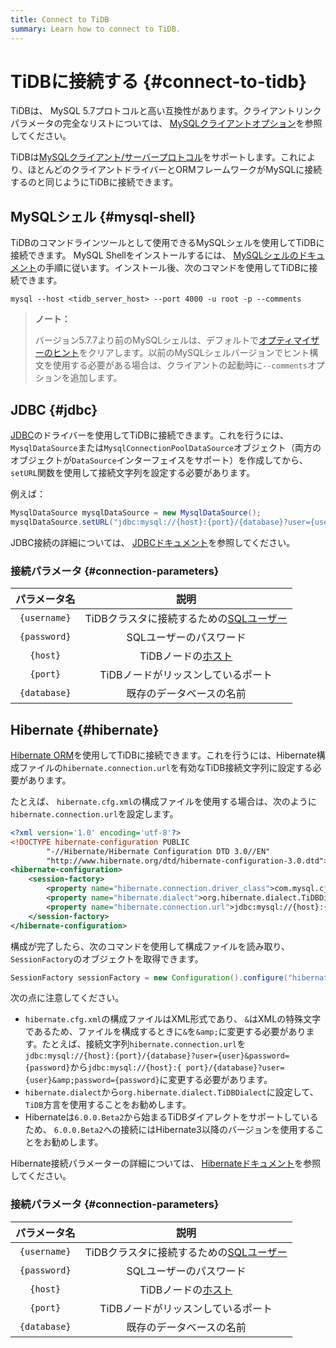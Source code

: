 ```yaml
---
title: Connect to TiDB
summary: Learn how to connect to TiDB.
---
```


# TiDBに接続する {#connect-to-tidb}

TiDBは、 MySQL 5.7プロトコルと高い互換性があります。クライアントリンクパラメータの完全なリストについては、 [MySQLクライアントオプション](https://dev.mysql.com/doc/refman/5.7/en/mysql-command-options.html)を参照してください。

TiDBは[MySQLクライアント/サーバープロトコル](https://dev.mysql.com/doc/internals/en/client-server-protocol.html)をサポートします。これにより、ほとんどのクライアントドライバーとORMフレームワークがMySQLに接続するのと同じようにTiDBに接続できます。

## MySQLシェル {#mysql-shell}

TiDBのコマンドラインツールとして使用できるMySQLシェルを使用してTiDBに接続できます。 MySQL Shellをインストールするには、 [MySQLシェルのドキュメント](https://dev.mysql.com/doc/mysql-shell/8.0/en/mysql-shell-install.html)の手順に従います。インストール後、次のコマンドを使用してTiDBに接続できます。


```shell
mysql --host <tidb_server_host> --port 4000 -u root -p --comments
```

> **ノート：**
>
> バージョン5.7.7より前のMySQLシェルは、デフォルトで[オプティマイザーのヒント](/optimizer-hints.md#optimizer-hints)をクリアします。以前のMySQLシェルバージョンでヒント構文を使用する必要がある場合は、クライアントの起動時に`--comments`オプションを追加します。

## JDBC {#jdbc}

[JDBC](https://dev.mysql.com/doc/connector-j/8.0/en/)のドライバーを使用してTiDBに接続できます。これを行うには、 `MysqlDataSource`または`MysqlConnectionPoolDataSource`オブジェクト（両方のオブジェクトが`DataSource`インターフェイスをサポート）を作成してから、 `setURL`関数を使用して接続文字列を設定する必要があります。

例えば：


```java
MysqlDataSource mysqlDataSource = new MysqlDataSource();
mysqlDataSource.setURL("jdbc:mysql://{host}:{port}/{database}?user={username}&password={password}");
```

JDBC接続の詳細については、 [JDBCドキュメント](https://dev.mysql.com/doc/connector-j/8.0/en/)を参照してください。

### 接続パラメータ {#connection-parameters}

|    パラメータ名    |                              説明                             |
| :----------: | :---------------------------------------------------------: |
| `{username}` |    TiDBクラスタに接続するための[SQLユーザー](/user-account-management.md)   |
| `{password}` |                        SQLユーザーのパスワード                        |
|   `{host}`   | TiDBノードの[ホスト](https://en.wikipedia.org/wiki/Host_(network)) |
|   `{port}`   |                     TiDBノードがリッスンしているポート                     |
| `{database}` |                         既存のデータベースの名前                        |

## Hibernate {#hibernate}

[Hibernate ORM](https://hibernate.org/orm/)を使用してTiDBに接続できます。これを行うには、Hibernate構成ファイルの`hibernate.connection.url`を有効なTiDB接続文字列に設定する必要があります。

たとえば、 `hibernate.cfg.xml`の構成ファイルを使用する場合は、次のように`hibernate.connection.url`を設定します。


```xml
<?xml version='1.0' encoding='utf-8'?>
<!DOCTYPE hibernate-configuration PUBLIC
        "-//Hibernate/Hibernate Configuration DTD 3.0//EN"
        "http://www.hibernate.org/dtd/hibernate-configuration-3.0.dtd">
<hibernate-configuration>
    <session-factory>
        <property name="hibernate.connection.driver_class">com.mysql.cj.jdbc.Driver</property>
        <property name="hibernate.dialect">org.hibernate.dialect.TiDBDialect</property>
        <property name="hibernate.connection.url">jdbc:mysql://{host}:{port}/{database}?user={user}&amp;password={password}</property>
    </session-factory>
</hibernate-configuration>
```

構成が完了したら、次のコマンドを使用して構成ファイルを読み取り、 `SessionFactory`のオブジェクトを取得できます。


```java
SessionFactory sessionFactory = new Configuration().configure("hibernate.cfg.xml").buildSessionFactory();
```

次の点に注意してください。

-   `hibernate.cfg.xml`の構成ファイルはXML形式であり、 `&`はXMLの特殊文字であるため、ファイルを構成するときに`&`を`&amp;`に変更する必要があります。たとえば、接続文字列`hibernate.connection.url`を`jdbc:mysql://{host}:{port}/{database}?user={user}&password={password}`から`jdbc:mysql://{host}:{ port}/{database}?user={user}&amp;password={password}`に変更する必要があります。
-   `hibernate.dialect`から`org.hibernate.dialect.TiDBDialect`に設定して、 `TiDB`方言を使用することをお勧めします。
-   Hibernateは`6.0.0.Beta2`から始まるTiDBダイアレクトをサポートしているため、 `6.0.0.Beta2`への接続にはHibernate3以降のバージョンを使用することをお勧めします。

Hibernate接続パラメーターの詳細については、 [Hibernateドキュメント](https://hibernate.org/orm/documentation)を参照してください。

### 接続パラメータ {#connection-parameters}

|    パラメータ名    |                              説明                             |
| :----------: | :---------------------------------------------------------: |
| `{username}` |    TiDBクラスタに接続するための[SQLユーザー](/user-account-management.md)   |
| `{password}` |                        SQLユーザーのパスワード                        |
|   `{host}`   | TiDBノードの[ホスト](https://en.wikipedia.org/wiki/Host_(network)) |
|   `{port}`   |                     TiDBノードがリッスンしているポート                     |
| `{database}` |                         既存のデータベースの名前                        |
